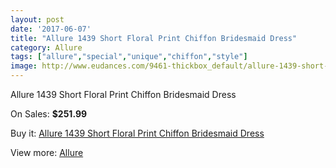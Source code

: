```yaml
---
layout: post
date: '2017-06-07'
title: "Allure 1439 Short Floral Print Chiffon Bridesmaid Dress"
category: Allure 
tags: ["allure","special","unique","chiffon","style"]
image: http://www.eudances.com/9461-thickbox_default/allure-1439-short-floral-print-chiffon-bridesmaid-dress.jpg
---
```

Allure 1439 Short Floral Print Chiffon Bridesmaid Dress

On Sales: **$251.99**
<a href="https://www.eudances.com/en/allure/3144-allure-1439-short-floral-print-chiffon-bridesmaid-dress.html"><amp-img layout="responsive" width="600" height="600" src="//www.eudances.com/9461-thickbox_default/allure-1439-short-floral-print-chiffon-bridesmaid-dress.jpg" alt="Allure 1439 Short Floral Print Chiffon Bridesmaid Dress 0" /></a>
<a href="https://www.eudances.com/en/allure/3144-allure-1439-short-floral-print-chiffon-bridesmaid-dress.html"><amp-img layout="responsive" width="600" height="600" src="//www.eudances.com/9462-thickbox_default/allure-1439-short-floral-print-chiffon-bridesmaid-dress.jpg" alt="Allure 1439 Short Floral Print Chiffon Bridesmaid Dress 1" /></a>

Buy it: [Allure 1439 Short Floral Print Chiffon Bridesmaid Dress](https://www.eudances.com/en/allure/3144-allure-1439-short-floral-print-chiffon-bridesmaid-dress.html "Allure 1439 Short Floral Print Chiffon Bridesmaid Dress")

View more: [Allure ](https://www.eudances.com/en/53-allure "Allure ")
